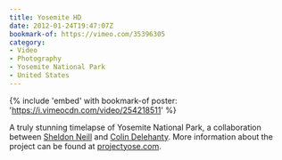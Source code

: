 ```yaml
---
title: Yosemite HD
date: 2012-01-24T19:47:07Z
bookmark-of: https://vimeo.com/35396305
category:
- Video
- Photography
- Yosemite National Park
- United States
---
```

{% include 'embed' with bookmark-of
  poster: 'https://i.vimeocdn.com/video/254218511'
%}

A truly stunning timelapse of Yosemite National Park, a collaboration between [Sheldon Neill][1] and [Colin Delehanty][2]. More information about the project can be found at [projectyose.com][3].

[1]: http://www.sheldonneill.com
[2]: http://colindelehanty.com
[3]: https://www.projectyose.com
